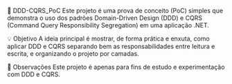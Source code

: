 🧱 DDD-CQRS_PoC
Este projeto é uma prova de conceito (PoC) simples que demonstra o uso dos padrões Domain-Driven Design (DDD) e CQRS (Command Query Responsibility Segregation) em uma aplicação .NET.

💡 Objetivo
A ideia principal é mostrar, de forma prática e enxuta, como aplicar DDD e CQRS separando bem as responsabilidades entre leitura e escrita, e organizando o projeto por camadas.

📌 Observações
Este projeto é apenas para fins de estudo e experimentação com DDD e CQRS.
